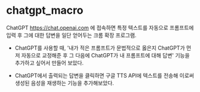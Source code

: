 # chatgpt_macro

ChatGPT <https://chat.openai.com> 에 접속하면 특정 텍스트를 자동으로 프롬프트에 입력 후 그에 대한 답변을 일단 얻어두는 크롬 확장 프로그램. 

- ChatGPT를 사용할 때, '내가 적은 프롬프트가 문법적으로 옳은지 ChatGPT가 먼저 자동으로 교정해준 후 그 다음에 ChatGPT가 내 프롬프트에 대해 답변' 기능을 추가하고 싶어서 만들어 보았다.

- ChatGPT에서 출력되는 답변을 클릭하면 구글 TTS API에 텍스트를 전송해 이로써 생성된 음성을 재생하는 기능을 추가해보았다.
